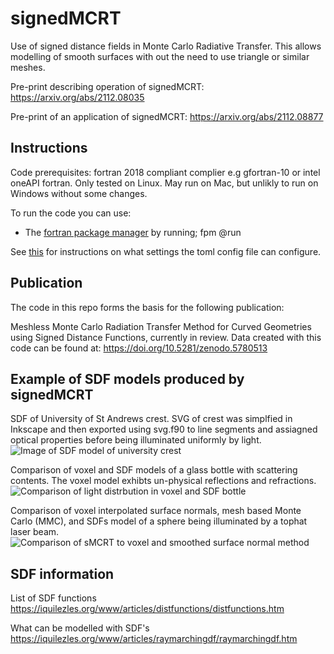 # signedMCRT
Use of signed distance fields in Monte Carlo Radiative Transfer.
This allows modelling of smooth surfaces with out the need to use triangle or similar meshes.

Pre-print describing operation of signedMCRT: https://arxiv.org/abs/2112.08035

Pre-print of an application of signedMCRT: https://arxiv.org/abs/2112.08877


## Instructions

Code prerequisites: fortran 2018 compliant complier e.g gfortran-10 or intel oneAPI fortran.
Only tested on Linux. May run on Mac, but unlikly to run on Windows without some changes.

To run the code you can use:
  - The [fortran package manager](https://fpm.fortran-lang.org/en/index.html) by running; fpm @run

See [this](config.md) for instructions on what settings the toml config file can configure.
  
## Publication
The code in this repo forms the basis for the following publication:

Meshless Monte Carlo Radiation Transfer Method for Curved Geometries using Signed Distance Functions, currently in review.
Data created with this code can be found at: https://doi.org/10.5281/zenodo.5780513

## Example of SDF models produced by signedMCRT

SDF of University of St Andrews crest. SVG of crest was simplfied in Inkscape and then exported using svg.f90 to line segments and assiagned optical properties before being illuminated uniformly by light.
![Image of SDF model of university crest](https://github.com/lewisfish/signedMCRT/raw/main/images/crest-sdf-svg.png)

Comparison of voxel and SDF models of a glass bottle with scattering contents. The voxel model exhibts un-physical reflections and refractions.
![Comparison of light distrbution in voxel and SDF bottle](https://github.com/lewisfish/signedMCRT/raw/main/images/georgie_compare_sdf_vs_voxel.png)

Comparison of voxel interpolated surface normals, mesh based Monte Carlo (MMC), and SDFs model of a sphere being illuminated by a tophat laser beam.
![Comparison of sMCRT to voxel and smoothed surface normal method](https://github.com/lewisfish/signedMCRT/raw/main/images/sdf_vs_mmc_aptran%20(1).png)

## SDF information
List of SDF functions
https://iquilezles.org/www/articles/distfunctions/distfunctions.htm

What can be modelled with SDF's
https://iquilezles.org/www/articles/raymarchingdf/raymarchingdf.htm
